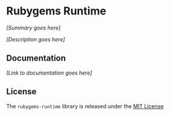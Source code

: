 # Rubygems Runtime

*[Summary goes here]*

*[Description goes here]*

## Documentation

*[Link to documentation goes here]*

## License

The `rubygems-runtime` library is released under the [MIT License](./MIT-License.txt)
